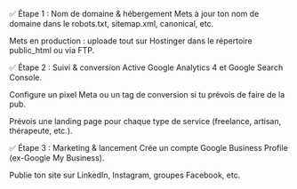 ✅ Étape 1 : Nom de domaine & hébergement
 Mets à jour ton nom de domaine dans le robots.txt, sitemap.xml, canonical, etc.

 Mets en production : uploade tout sur Hostinger dans le répertoire public_html ou via FTP.


✅ Étape 2 : Suivi & conversion
 Active Google Analytics 4 et Google Search Console.

 Configure un pixel Meta ou un tag de conversion si tu prévois de faire de la pub.

 Prévois une landing page pour chaque type de service (freelance, artisan, thérapeute, etc.).


✅ Étape 3 : Marketing & lancement
 Crée un compte Google Business Profile (ex-Google My Business).

 Publie ton site sur LinkedIn, Instagram, groupes Facebook, etc.